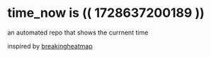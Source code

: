 # time_now is (( 1728637200189 ))

an automated repo that shows the currnent time

inspired by [breakingheatmap](https://github.com/breakingheatmap/breakingheatmap)